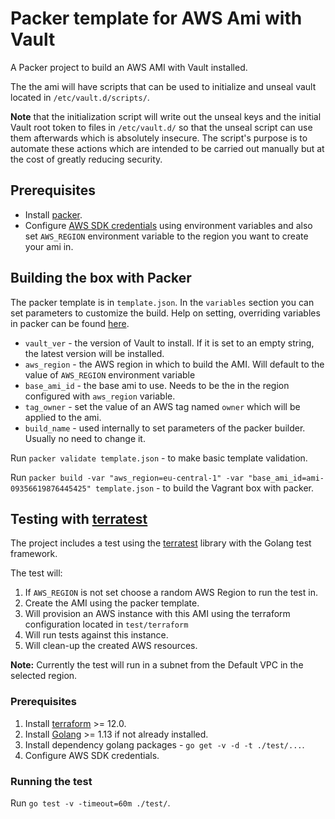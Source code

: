 # Packer template for AWS Ami with Vault

A Packer project to build an AWS AMI with Vault installed.

The the ami will have scripts that can be used to initialize and unseal vault located in `/etc/vault.d/scripts/`.

**Note** that the initialization script will write out the unseal keys and the initial Vault root token to files in `/etc/vault.d/` so that the unseal script can use them afterwards which is absolutely insecure. The script's purpose is to automate these actions which are intended to be carried out manually but at the cost of greatly reducing security.

## Prerequisites

* Install [packer](https://www.packer.io/downloads.html).
* Configure [AWS SDK credentials](https://docs.aws.amazon.com/sdk-for-java/v1/developer-guide/credentials.html) using environment variables and also set `AWS_REGION` environment variable to the region you want to create your ami in.

## Building the box with Packer

The packer template is in `template.json`. In the `variables` section you can set parameters to customize the build. Help on setting, overriding variables in packer can be found [here](https://www.packer.io/docs/templates/user-variables.html#setting-variables).

* `vault_ver` - the version of Vault to install. If it is set to an empty string, the latest version will be installed.
* `aws_region` - the AWS region in which to build the AMI. Will default to the value of `AWS_REGION` environment variable
* `base_ami_id`  - the base ami to use. Needs to be the in the region configured with `aws_region` variable.
* `tag_owner` - set the value of an AWS tag named `owner` which will be applied to the ami.
* `build_name` - used internally to set parameters of the packer builder. Usually no need to change it.

Run `packer validate template.json` - to make basic template validation.

Run `packer build -var "aws_region=eu-central-1" -var "base_ami_id=ami-09356619876445425" template.json` - to build the Vagrant box with packer.

## Testing with [terratest](https://github.com/gruntwork-io/terratest/)

The project includes a test using the [terratest](https://github.com/gruntwork-io/terratest/) library with the Golang test framework.

The test will: 

1. If `AWS_REGION` is not set choose a random AWS Region to run the test in.
2. Create the AMI using the packer template.
3. Will provision an AWS instance with this AMI using the terraform configuration located in `test/terraform` 
4. Will run tests against this instance.
5. Will clean-up the created AWS resources.

**Note:** Currently the test will run in a subnet from the Default VPC in the selected region.

### Prerequisites

1. Install [terraform](https://www.terraform.io/downloads.html) >= 12.0.
2. Install [Golang](https://golang.org/dl/) >= 1.13 if not already installed.
3. Install dependency golang packages - `go get -v -d -t ./test/...`.
4. Configure AWS SDK credentials.

### Running the test

Run `go test -v -timeout=60m ./test/`.
